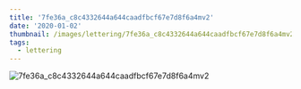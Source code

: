 ```yaml
---
title: '7fe36a_c8c4332644a644caadfbcf67e7d8f6a4mv2'
date: '2020-01-02'
thumbnail: /images/lettering/7fe36a_c8c4332644a644caadfbcf67e7d8f6a4mv2.jpg
tags:
  - lettering
---
```


![7fe36a_c8c4332644a644caadfbcf67e7d8f6a4mv2](/images/lettering/7fe36a_c8c4332644a644caadfbcf67e7d8f6a4mv2.jpg)
